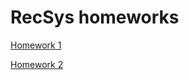 # RecSys homeworks

[Homework 1](https://github.com/dsashulya/recsys/blob/main/HW_1_RECSYS_HSE.ipynb)

[Homework 2](https://github.com/dsashulya/recsys/blob/main/hw2.ipynb)
